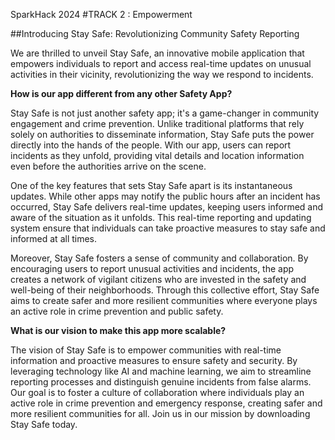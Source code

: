 SparkHack 2024
#TRACK 2 : Empowerment


##Introducing Stay Safe: Revolutionizing Community Safety Reporting

We are thrilled to unveil Stay Safe, an innovative mobile application that empowers individuals to report and access real-time updates on unusual activities in their vicinity, revolutionizing the way we respond to incidents.

**How is our app different from any other Safety App?**

Stay Safe is not just another safety app; it's a game-changer in community engagement and crime prevention. Unlike traditional platforms that rely solely on authorities to disseminate information, Stay Safe puts the power directly into the hands of the people. With our app, users can report incidents as they unfold, providing vital details and location information even before the authorities arrive on the scene.

One of the key features that sets Stay Safe apart is its instantaneous updates. While other apps may notify the public hours after an incident has occurred, Stay Safe delivers real-time updates, keeping users informed and aware of the situation as it unfolds. This real-time reporting and updating system ensure that individuals can take proactive measures to stay safe and informed at all times.

Moreover, Stay Safe fosters a sense of community and collaboration. By encouraging users to report unusual activities and incidents, the app creates a network of vigilant citizens who are invested in the safety and well-being of their neighborhoods. Through this collective effort, Stay Safe aims to create safer and more resilient communities where everyone plays an active role in crime prevention and public safety.

**What is our vision to make this app more scalable?**

The vision of Stay Safe is to empower communities with real-time information and proactive measures to ensure safety and security. By leveraging technology like AI and machine learning, we aim to streamline reporting processes and distinguish genuine incidents from false alarms. Our goal is to foster a culture of collaboration where individuals play an active role in crime prevention and emergency response, creating safer and more resilient communities for all. Join us in our mission by downloading Stay Safe today.
